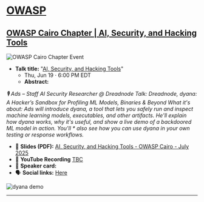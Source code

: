 # [OWASP](https://www.owasp.org)
## [OWASP Cairo Chapter | AI, Security, and Hacking Tools](https://www.meetup.com/owasp-cairo-chapter/events/309128826/?_xtd=gqFyqTQ3MTI5ODAyMqFwo2FwaQ%253D%253D&from=ref)

<div class="event-image">
  <img src="https://secure.meetupstatic.com/photos/event/4/7/8/f/highres_509418319.jpeg?w=750"
       alt="OWASP Cairo Chapter Event"
       style="max-width: 100%; height: auto;">
</div>

- **Talk title:** "[AI, Security, and Hacking Tools](https://www.meetup.com/owasp-cairo-chapter/events/309128826/?_xtd=gqFyqTQ3MTI5ODAyMqFwo2FwaQ%253D%253D&from=ref)"
  - Thu, Jun 19 · 6:00 PM EDT
  - **Abstract:**

*🎙️ Ads – Staff AI Security Researcher @ Dreadnode*
*Talk: Dreadnode, dyana: A Hacker’s Sandbox for Profiling ML Models, Binaries & Beyond*
*What it's about:*
*Ads will introduce dyana, a tool that lets you safely run and inspect machine learning models, executables, and other artifacts. He'll explain how dyana works, why it's useful, and show a live demo of a backdoored ML model in action. You'll * also see how you can use dyana in your own testing or response workflows.*

- 📄 **Slides (PDF):** [AI, Security, and Hacking Tools - OWASP Cairo - July 2025](https://github.com/GangGreenTemperTatum/speaking/raw/main/docs/conferences/owasp/owasp-cairo/2025/july/Ads%20Dawson%20-%20AI%2C%20Security%2C%20and%20Hacking%20Tools%20_%20Dreadnode%20-%20OWASP%20Cairo%20-%20Saturday%20July%2019%202025.pdf)
- 🍿 **YouTube Recording** [TBC](TBC)
- 📣 **Speaker card:**
- 🗣️ **Social links:** [Here](https://www.linkedin.com/posts/owasp-cairo_ai-security-and-hacking-tools-sat-jul-activity-7348837080682102786-UayE/?utm_source=share&utm_medium=member_ios&rcm=ACoAAEjrM1ABe4mFQabKZ8zfULzqkcSMVmuWVek)

![dyana demo](https://github.com/GangGreenTemperTatum/speaking/raw/main/docs/conferences/owasp/owasp-cairo/2025/july/dyana.gif)

----------------------------
